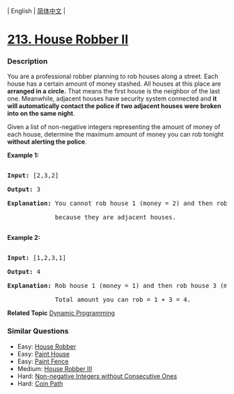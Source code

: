 | English | [简体中文](README.md) |

# [213. House Robber II](https://leetcode-cn.com/problems/house-robber-ii)
 ### Description
<p>You are a professional robber planning to rob houses along a street. Each house has a certain amount of money stashed. All houses at this place are <strong>arranged in a circle.</strong> That means the first house is the neighbor of the last one. Meanwhile, adjacent houses have security system connected and&nbsp;<b>it will automatically contact the police if two adjacent houses were broken into on the same night</b>.</p>

<p>Given a list of non-negative integers representing the amount of money of each house, determine the maximum amount of money you can rob tonight <strong>without alerting the police</strong>.</p>

<p><strong>Example 1:</strong></p>

<pre>
<strong>Input:</strong> [2,3,2]
<strong>Output:</strong> 3
<strong>Explanation:</strong> You cannot rob house 1 (money = 2) and then rob house 3 (money = 2),
&nbsp;            because they are adjacent houses.
</pre>

<p><strong>Example 2:</strong></p>

<pre>
<strong>Input:</strong> [1,2,3,1]
<strong>Output:</strong> 4
<strong>Explanation:</strong> Rob house 1 (money = 1) and then rob house 3 (money = 3).
&nbsp;            Total amount you can rob = 1 + 3 = 4.</pre>

**Related Topic**  [Dynamic Programming](https://leetcode-cn.com/tag/dynamic-programming) 

### Similar Questions
 - Easy:	[House Robber](https://leetcode-cn.com/problems/house-robber) 
 - Easy:	[Paint House](https://leetcode-cn.com/problems/paint-house) 
 - Easy:	[Paint Fence](https://leetcode-cn.com/problems/paint-fence) 
 - Medium:	[House Robber III](https://leetcode-cn.com/problems/house-robber-iii) 
 - Hard:	[Non-negative Integers without Consecutive Ones](https://leetcode-cn.com/problems/non-negative-integers-without-consecutive-ones) 
 - Hard:	[Coin Path](https://leetcode-cn.com/problems/coin-path) 
